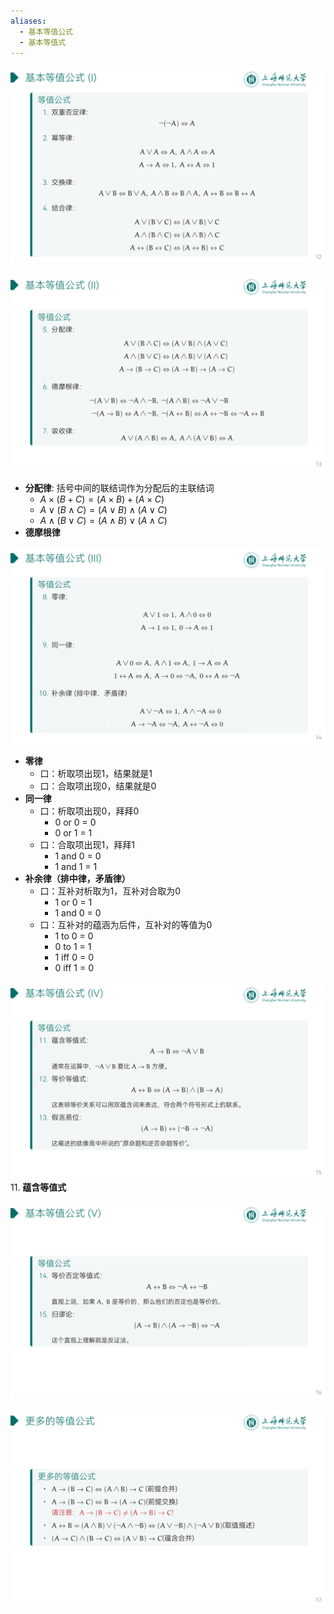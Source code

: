 ```yaml
---
aliases:
  - 基本等值公式
  - 基本等值式
---
```


![](../attachments/DMLec2-handout-12.png)

![](../attachments/DMLec2-handout-13.png)

- **分配律**: 括号中间的联结词作为分配后的主联结词
	- $A\times(B+{C})=(A\times{B})+(A\times{C})$
	- $A\vee(B\wedge{C})=(A\vee{B})\wedge(A\vee{C})$
	- $A\wedge({B\vee{C}})=(A\wedge{B})\vee(A\wedge{C})$
- **德摩根律**


![](../attachments/DMLec2-handout-14.png)

- **零律**
	- 口：析取项出现1，结果就是1
	- 口：合取项出现0，结果就是0
- **同一律**
	- 口：析取项出现0，拜拜0
		- 0 or 0 = 0
		- 0 or 1 = 1
	- 口：合取项出现1，拜拜1
		- 1 and 0 = 0
		- 1 and 1 = 1
- **补余律（排中律，矛盾律）**
	- 口：互补对析取为1，互补对合取为0
		- 1 or 0 = 1
		- 1 and 0 = 0
	- 口：互补对的蕴涵为后件，互补对的等值为0
		- 1 to 0 = 0
		- 0 to 1 = 1
		- 1 iff 0 = 0
		- 0 iff 1 = 0

![](../attachments/DMLec2-handout-15.png)
11. **蕴含等值式**

![](../attachments/DMLec2-handout-16.png)

![](../attachments/DMLec2-handout-17.png)
